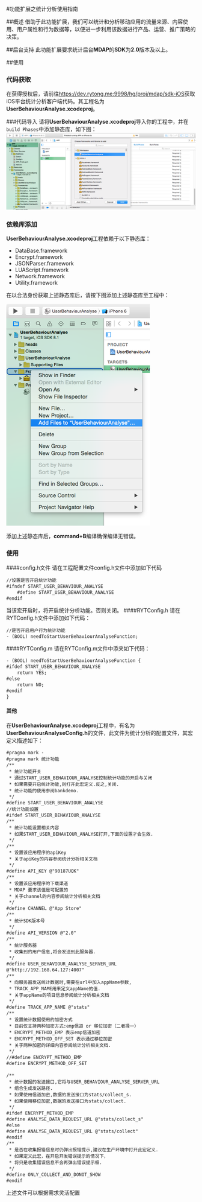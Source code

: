 #功能扩展之统计分析使用指南

##概述
借助于此功能扩展，我们可以统计和分析移动应用的流量来源、内容使用、用户属性和行为数据等，以便进一步利用该数据进行产品、运营、推广策略的决策。

##后台支持
此功能扩展要求统计后台**MDAP**的**SDK**为**2.0**版本及以上。

##使用

### 代码获取
在获得授权后，请前往<https://dev.rytong.me:9998/hg/proj/mdap/sdk-iOS>获取iOS平台统计分析客户端代码。其工程名为**UserBehaviourAnalyse.xcodeproj**。

###代码导入
请将**UserBehaviourAnalyse.xcodeproj**导入你的工程中，并在`build Phases`中添加静态库，如下图：
![](./images/iOS_MDAP/add_build_phases.png)

### 依赖库添加
**UserBehaviourAnalyse.xcodeproj**工程依赖于以下静态库：

* DataBase.framework
* Encrypt.framework
* JSONParser.framework
* LUAScript.framework
* Network.framework
* Utility.framework

在以合法身份获取上述静态库后，请按下图添加上述静态库至工程中：

![](./images/iOS_MDAP/add_lib.png)

添加上述静态库后，**command+B**编译确保编译无错误。

### 使用

####config.h文件
请在工程配置文件config.h文件中添加如下代码

```
//设置是否开启统计功能
#ifndef START_USER_BEHAVIOUR_ANALYSE
    #define START_USER_BEHAVIOUR_ANALYSE
#endif
```
当该宏开启时，将开启统计分析功能。否则关闭。
####RYTConfig.h
请在RYTConfig.h文件中添加如下代码：

```
//是否开启用户行为统计功能
- (BOOL) needToStartUserBehaviourAnalyseFunction;
```
####RYTConfig.m
请在RYTConfig.m文件中添夹如下代码：

```
- (BOOL) needToStartUserBehaviourAnalyseFunction {
#ifdef START_USER_BEHAVIOUR_ANALYSE
    return YES;
#else
    return NO;
#endif
}
```
#### 其他
在**UserBehaviourAnalyse.xcodeproj**工程中，有名为**UserBehaviourAnalyseConfig.h**的文件，此文件为统计分析的配置文件，其宏定义描述如下：

```
#pragma mark -
#pragma mark 统计功能
/**
 * 统计功能开关
 * 通过START_USER_BEHAVIOUR_ANALYSE控制统计功能的开启与关闭
 * 如果需要开启统计功能,则打开此宏定义.反之,关闭.
 * 统计功能的使用参阅bankdemo.
 */
#define START_USER_BEHAVIOUR_ANALYSE
//统计功能设置
#ifdef START_USER_BEHAVIOUR_ANALYSE
/**
 * 统计功能设置相关内容
 * 如果START_USER_BEHAVIOUR_ANALYSE打开,下面的设置才会生效.
 */
/**
 * 设置该应用程序的apiKey
 * 关于apiKey的内容参阅统计分析相关文档
 */
#define API_KEY @"90187UQK"
/**
 * 设置该应用程序的下载渠道
 * MDAP 要求该值是可配置的
 * 关于channel的内容参阅统计分析相关文档
 */
#define CHANNEL @"App Store"
/**
 * 统计SDK版本号
 */
#define API_VERSION @"2.0"
/**
 * 统计服务器
 * 收集到的用户信息,将会发送到此服务器.
 */
#define USER_BEHAVIOUR_ANALYSE_SERVER_URL @"http://192.168.64.127:4007"
/**
 * 向服务器发送统计数据时,需要在url中加入appName参数,
 * TRACK_APP_NAME用来定义appName的值.
 * 关于appName的项目信息参阅统计分析相关文档
 */
#define TRACK_APP_NAME @"stats"
/**
 * 设置统计数据使用的加密方式
 * 目前仅支持两种加密方式:emp信道 or 移位加密（二者择一）
 * ENCRYPT_METHOD_EMP 表示emp信道加密
 * ENCRYPT_METHOD_OFF_SET 表示通过移位加密
 * 关于两种加密的详细内容参阅统计分析相关文档.
 */
//#define ENCRYPT_METHOD_EMP
#define ENCRYPT_METHOD_OFF_SET

/**
 * 统计数据的发送接口,它将与USER_BEHAVIOUR_ANALYSE_SERVER_URL
 * 组合生成发送路径.
 * 如果使用信道加密,数据的发送接口为stats/collect_s.
 * 如果使用移位加密,数据的发送接口为stats/collect.
 */
#ifdef ENCRYPT_METHOD_EMP
#define ANALYSE_DATA_REQUEST_URL @"stats/collect_s"
#else
#define ANALYSE_DATA_REQUEST_URL @"stats/collect"
#endif
/**
 * 是否在收集报错信息时仍弹出报错提示,建议在生产环境中打开此宏定义.
 * 如果定义此宏，在开启开发错误提示的情况下，
 * 将只是收集错误信息不会再弹出错误提示框.
 */
#define ONLY_COLLECT_AND_DONOT_SHOW
#endif
```
上述文件可以根据需求灵活配置
